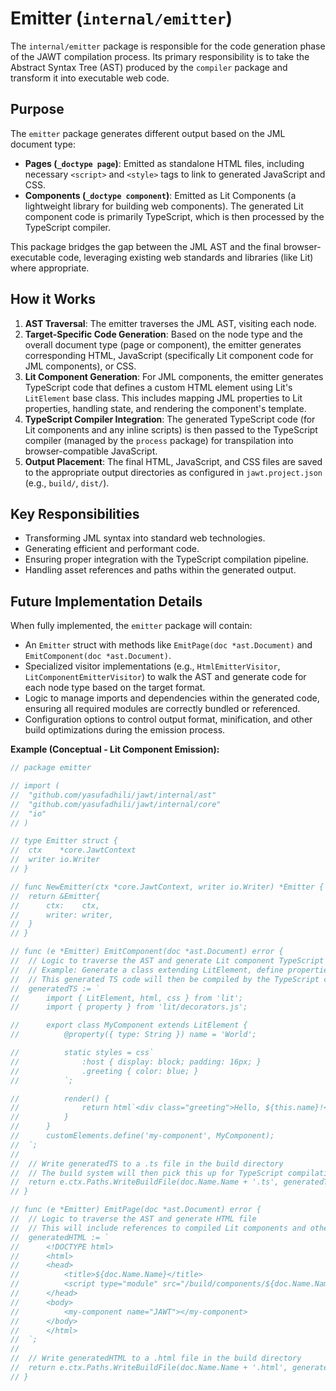 # Emitter (`internal/emitter`)

The `internal/emitter` package is responsible for the code generation phase of the JAWT compilation process. Its primary responsibility is to take the Abstract Syntax Tree (AST) produced by the `compiler` package and transform it into executable web code.

## Purpose

The `emitter` package generates different output based on the JML document type:

*   **Pages (`_doctype page`)**: Emitted as standalone HTML files, including necessary `<script>` and `<style>` tags to link to generated JavaScript and CSS.
*   **Components (`_doctype component`)**: Emitted as Lit Components (a lightweight library for building web components). The generated Lit component code is primarily TypeScript, which is then processed by the TypeScript compiler.

This package bridges the gap between the JML AST and the final browser-executable code, leveraging existing web standards and libraries (like Lit) where appropriate.

## How it Works

1.  **AST Traversal**: The emitter traverses the JML AST, visiting each node.
2.  **Target-Specific Code Generation**: Based on the node type and the overall document type (page or component), the emitter generates corresponding HTML, JavaScript (specifically Lit component code for JML components), or CSS.
3.  **Lit Component Generation**: For JML components, the emitter generates TypeScript code that defines a custom HTML element using Lit's `LitElement` base class. This includes mapping JML properties to Lit properties, handling state, and rendering the component's template.
4.  **TypeScript Compiler Integration**: The generated TypeScript code (for Lit components and any inline scripts) is then passed to the TypeScript compiler (managed by the `process` package) for transpilation into browser-compatible JavaScript.
5.  **Output Placement**: The final HTML, JavaScript, and CSS files are saved to the appropriate output directories as configured in `jawt.project.json` (e.g., `build/`, `dist/`).

## Key Responsibilities

*   Transforming JML syntax into standard web technologies.
*   Generating efficient and performant code.
*   Ensuring proper integration with the TypeScript compilation pipeline.
*   Handling asset references and paths within the generated output.

## Future Implementation Details

When fully implemented, the `emitter` package will contain:

*   An `Emitter` struct with methods like `EmitPage(doc *ast.Document)` and `EmitComponent(doc *ast.Document)`.
*   Specialized visitor implementations (e.g., `HtmlEmitterVisitor`, `LitComponentEmitterVisitor`) to walk the AST and generate code for each node type based on the target format.
*   Logic to manage imports and dependencies within the generated code, ensuring all required modules are correctly bundled or referenced.
*   Configuration options to control output format, minification, and other build optimizations during the emission process.

**Example (Conceptual - Lit Component Emission):**

```go
// package emitter

// import (
// 	"github.com/yasufadhili/jawt/internal/ast"
// 	"github.com/yasufadhili/jawt/internal/core"
// 	"io"
// )

// type Emitter struct {
// 	ctx    *core.JawtContext
// 	writer io.Writer
// }

// func NewEmitter(ctx *core.JawtContext, writer io.Writer) *Emitter {
// 	return &Emitter{
// 		ctx:    ctx,
// 		writer: writer,
// 	}
// }

// func (e *Emitter) EmitComponent(doc *ast.Document) error {
// 	// Logic to traverse the AST and generate Lit component TypeScript code
// 	// Example: Generate a class extending LitElement, define properties, and render method
// 	// This generated TS code will then be compiled by the TypeScript compiler
// 	generatedTS := `
// 		import { LitElement, html, css } from 'lit';
// 		import { property } from 'lit/decorators.js';

// 		export class MyComponent extends LitElement {
// 			@property({ type: String }) name = 'World';

// 			static styles = css`
// 				:host { display: block; padding: 16px; }
// 				.greeting { color: blue; }
// 			`;

// 			render() {
// 				return html`<div class="greeting">Hello, ${this.name}!</div>`;
// 			}
// 		}
// 		customElements.define('my-component', MyComponent);
// 	`;
// 	
// 	// Write generatedTS to a .ts file in the build directory
// 	// The build system will then pick this up for TypeScript compilation
// 	return e.ctx.Paths.WriteBuildFile(doc.Name.Name + '.ts', generatedTS)
// }

// func (e *Emitter) EmitPage(doc *ast.Document) error {
// 	// Logic to traverse the AST and generate HTML file
// 	// This will include references to compiled Lit components and other assets
// 	generatedHTML := `
// 		<!DOCTYPE html>
// 		<html>
// 		<head>
// 			<title>${doc.Name.Name}</title>
// 			<script type="module" src="/build/components/${doc.Name.Name}.js"></script>
// 		</head>
// 		<body>
// 			<my-component name="JAWT"></my-component>
// 		</body>
// 		</html>
// 	`;
// 	
// 	// Write generatedHTML to a .html file in the build directory
// 	return e.ctx.Paths.WriteBuildFile(doc.Name.Name + '.html', generatedHTML)
// }
```
